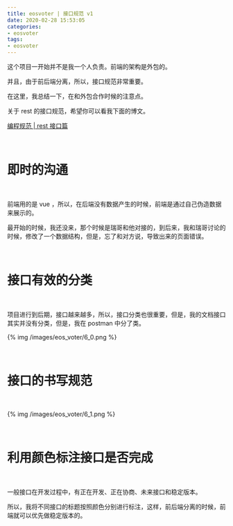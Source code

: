```yaml
---
title: eosvoter | 接口规范 v1
date: 2020-02-28 15:53:05
categories:
- eosvoter
tags:
- eosvoter
---
```

这个项目一开始并不是我一个人负责。前端的架构是外包的。

并且，由于前后端分离，所以，接口规范非常重要。

在这里，我总结一下，在和外包合作时候的注意点。

关于 rest 的接口规范，希望你可以看我下面的博文。

[编程规范 | rest 接口篇](https://benpaodewoniu.github.io/2020/03/03/standard0/)

<!-- more -->

<br/>

# 即时的沟通

<br/>

前端用的是 vue ，所以，在后端没有数据产生的时候，前端是通过自己伪造数据来展示的。

最开始的时候，我还没来，那个时候是瑞哥和他对接的，到后来，我和瑞哥讨论的时候，修改了一个数据结构，但是，忘了和对方说，导致出来的页面错误。

<br/>

# 接口有效的分类

<br/>

项目进行到后期，接口越来越多，所以，接口分类也很重要，但是，我的文档接口其实并没有分类，但是，我在 postman 中分了类。

{% img /images/eos_voter/6_0.png %}

<br/>

# 接口的书写规范

<br/>

{% img /images/eos_voter/6_1.png %}

<br/>

# 利用颜色标注接口是否完成

<br/>

一般接口在开发过程中，有正在开发、正在协商、未来接口和稳定版本。

所以，我将不同接口的标题按照颜色分别进行标注，这样，前后端分离的时候，前端就可以优先做稳定版本的。

